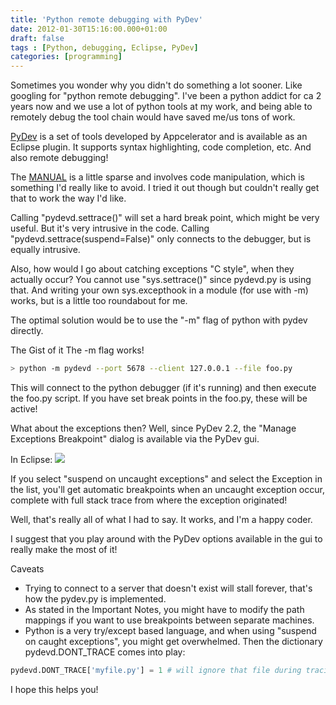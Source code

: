 ```yaml
---
title: 'Python remote debugging with PyDev'
date: 2012-01-30T15:16:00.000+01:00
draft: false
tags : [Python, debugging, Eclipse, PyDev]
categories: [programming]
---
```


Sometimes you wonder why you didn't do something a lot sooner. Like googling for "python remote debugging". I've been a python addict for ca 2 years now and we use a lot of python tools at my work, and being able to remotely debug the tool chain would have saved me/us tons of work.

[PyDev](http://pydev.org/) is a set of tools developed by Appcelerator and is available as an Eclipse plugin. It supports syntax highlighting, code completion, etc. And also remote debugging!

The [MANUAL](http://pydev.org/manual_adv_remote_debugger.html) is a little sparse and involves code manipulation, which is something I'd really like to avoid. I tried it out though but couldn't really get that to work the way I'd like.

Calling "pydevd.settrace()" will set a hard break point, which might be very useful. But it's very intrusive in the code. Calling "pydevd.settrace(suspend=False)" only connects to the debugger, but is equally intrusive.

Also, how would I go about catching exceptions "C style", when they actually occur?
You cannot use "sys.settrace()" since pydevd.py is using that. And writing your own sys.excepthook in a module (for use with -m) works, but is a little too roundabout for me.

The optimal solution would be to use the "-m" flag of python with pydev directly.

The Gist of it
The -m flag works!


```bash
> python -m pydevd --port 5678 --client 127.0.0.1 --file foo.py
```

This will connect to the python debugger (if it's running) and then execute the foo.py script.
If you have set break points in the foo.py, these will be active!

What about the exceptions then?
Well, since PyDev 2.2, the "Manage Exceptions Breakpoint" dialog is available via the PyDev gui.

In Eclipse:
[![](http://pydev.org/images/index/manage_exceptions.png)](http://pydev.org/images/index/manage_exceptions.png)

If you select "suspend on uncaught exceptions" and select the Exception in the list, you'll get automatic breakpoints when an uncaught exception occur, complete with full stack trace from where the exception originated!

Well, that's really all of what I had to say. It works, and I'm a happy coder.

I suggest that you play around with the PyDev options available in the gui to really make the most of it!

Caveats

*   Trying to connect to a server that doesn't exist will stall forever, that's how the pydev.py is implemented.
*   As stated in the Important Notes, you might have to modify the path mappings if you want to use breakpoints between separate machines.
*   Python is a very try/except based language, and when using "suspend on caught exceptions", you might get overwhelmed. Then the dictionary pydevd.DONT_TRACE comes into play:

```python
pydevd.DONT_TRACE['myfile.py'] = 1 # will ignore that file during tracing.
```

I hope this helps you!